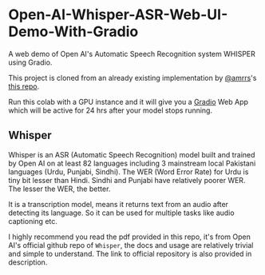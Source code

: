 # Open-AI-Whisper-ASR-Web-UI-Demo-With-Gradio
A web demo of Open AI's Automatic Speech Recognition system WHISPER using Gradio.

This project is cloned from an already existing implementation by [@amrrs](https://github.com/amrrs)'s [this repo](https://github.com/amrrs/openai-whisper-webapp).

Run this colab with a GPU instance and it will give you a [Gradio](https://github.com/gradio-app/gradio) Web App which will be active for 24 hrs after your model stops running.

## Whisper

Whisper is an ASR (Automatic Speech Recognition) model built and trained by Open AI on at least 82 languages including 3 mainstream local Pakistani languages (Urdu, Punjabi, Sindhi). The WER (Word Error Rate) for Urdu is tiny bit lesser than Hindi. Sindhi and Punjabi have relatively poorer WER. The lesser the WER, the better.

It is a transcription model, means it returns text from an audio after detecting its language. So it can be used for multiple tasks like audio captioning etc.

I highly recommend you read the pdf provided in this repo, it's from Open AI's official github repo of `Whisper`, the docs and usage are relatively trivial and simple to understand. The link to official repository is also provided in description.
